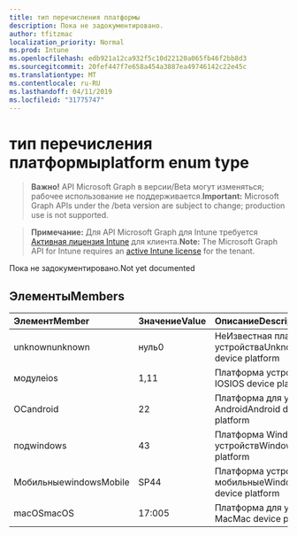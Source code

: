 ```yaml
---
title: тип перечисления платформы
description: Пока не задокументировано.
author: tfitzmac
localization_priority: Normal
ms.prod: Intune
ms.openlocfilehash: edb921a12ca932f5c10d22120a065fb46f2bb8d3
ms.sourcegitcommit: 20fef447f7e658a454a3887ea49746142c22e45c
ms.translationtype: MT
ms.contentlocale: ru-RU
ms.lasthandoff: 04/11/2019
ms.locfileid: "31775747"
---
```

# <a name="platform-enum-type"></a><span data-ttu-id="a7769-103">тип перечисления платформы</span><span class="sxs-lookup"><span data-stu-id="a7769-103">platform enum type</span></span>

> <span data-ttu-id="a7769-104">**Важно!** API Microsoft Graph в версии/Beta могут изменяться; рабочее использование не поддерживается.</span><span class="sxs-lookup"><span data-stu-id="a7769-104">**Important:** Microsoft Graph APIs under the /beta version are subject to change; production use is not supported.</span></span>

> <span data-ttu-id="a7769-105">**Примечание:** Для API Microsoft Graph для Intune требуется [Активная лицензия Intune](https://go.microsoft.com/fwlink/?linkid=839381) для клиента.</span><span class="sxs-lookup"><span data-stu-id="a7769-105">**Note:** The Microsoft Graph API for Intune requires an [active Intune license](https://go.microsoft.com/fwlink/?linkid=839381) for the tenant.</span></span>

<span data-ttu-id="a7769-106">Пока не задокументировано.</span><span class="sxs-lookup"><span data-stu-id="a7769-106">Not yet documented</span></span>

## <a name="members"></a><span data-ttu-id="a7769-107">Элементы</span><span class="sxs-lookup"><span data-stu-id="a7769-107">Members</span></span>
|<span data-ttu-id="a7769-108">Элемент</span><span class="sxs-lookup"><span data-stu-id="a7769-108">Member</span></span>|<span data-ttu-id="a7769-109">Значение</span><span class="sxs-lookup"><span data-stu-id="a7769-109">Value</span></span>|<span data-ttu-id="a7769-110">Описание</span><span class="sxs-lookup"><span data-stu-id="a7769-110">Description</span></span>|
|:---|:---|:---|
|<span data-ttu-id="a7769-111">unknown</span><span class="sxs-lookup"><span data-stu-id="a7769-111">unknown</span></span>|<span data-ttu-id="a7769-112">нуль</span><span class="sxs-lookup"><span data-stu-id="a7769-112">0</span></span>|<span data-ttu-id="a7769-113">НеИзвестная платформа устройства</span><span class="sxs-lookup"><span data-stu-id="a7769-113">Unknown device platform</span></span>|
|<span data-ttu-id="a7769-114">модуле</span><span class="sxs-lookup"><span data-stu-id="a7769-114">ios</span></span>|<span data-ttu-id="a7769-115">1,1</span><span class="sxs-lookup"><span data-stu-id="a7769-115">1</span></span>|<span data-ttu-id="a7769-116">Платформа устройства IOS</span><span class="sxs-lookup"><span data-stu-id="a7769-116">IOS device platform</span></span>|
|<span data-ttu-id="a7769-117">ОС</span><span class="sxs-lookup"><span data-stu-id="a7769-117">android</span></span>|<span data-ttu-id="a7769-118">2</span><span class="sxs-lookup"><span data-stu-id="a7769-118">2</span></span>|<span data-ttu-id="a7769-119">Платформа для устройств Android</span><span class="sxs-lookup"><span data-stu-id="a7769-119">Android device platform</span></span>|
|<span data-ttu-id="a7769-120">под</span><span class="sxs-lookup"><span data-stu-id="a7769-120">windows</span></span>|<span data-ttu-id="a7769-121">4</span><span class="sxs-lookup"><span data-stu-id="a7769-121">3</span></span>|<span data-ttu-id="a7769-122">Платформа Windows для устройств</span><span class="sxs-lookup"><span data-stu-id="a7769-122">Windows device platform</span></span>|
|<span data-ttu-id="a7769-123">Мобильные</span><span class="sxs-lookup"><span data-stu-id="a7769-123">windowsMobile</span></span>|<span data-ttu-id="a7769-124">SP4</span><span class="sxs-lookup"><span data-stu-id="a7769-124">4</span></span>|<span data-ttu-id="a7769-125">Платформа устройства мобильные</span><span class="sxs-lookup"><span data-stu-id="a7769-125">WindowsMobile device platform</span></span>|
|<span data-ttu-id="a7769-126">macOS</span><span class="sxs-lookup"><span data-stu-id="a7769-126">macOS</span></span>|<span data-ttu-id="a7769-127">17:00</span><span class="sxs-lookup"><span data-stu-id="a7769-127">5</span></span>|<span data-ttu-id="a7769-128">Платформа для устройств Mac</span><span class="sxs-lookup"><span data-stu-id="a7769-128">Mac device platform</span></span>|





